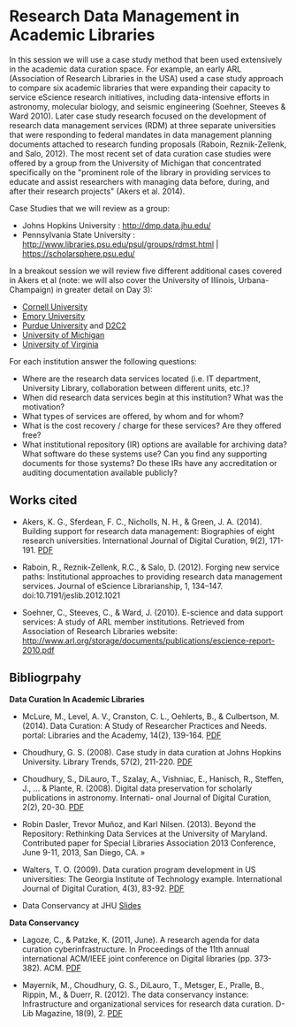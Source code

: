 # Research Data Management in Academic Libraries

In this session we will use a case study method that been used extensively in the academic data curation space. For example, an early ARL (Association of Research Libraries in the USA) used a case study approach to compare six academic libraries that were expanding their capacity to service eScience research initiatives, including data-intensive efforts in astronomy, molecular biology, and seismic engineering (Soehner, Steeves & Ward 2010). Later case study research focused on the development of research data management services (RDM) at three separate universities that were responding to federal mandates in data management planning documents attached to research funding proposals (Raboin, Reznik-Zellenk, and Salo, 2012). The most recent set of data curation case studies were offered by a group from the University of Michigan that concentrated specifically on the "prominent role of the library in providing services to educate and assist researchers with managing data before, during, and after their research projects" (Akers et al. 2014). 

Case Studies that we will review as a group:

-  Johns Hopkins University : http://dmp.data.jhu.edu/
-  Pennsylvania State University : http://www.libraries.psu.edu/psul/groups/rdmst.html | https://scholarsphere.psu.edu/

In a breakout session we will review five different additional cases covered in Akers et al (note: we will also cover the University of Illinois, Urbana-Champaign) in greater detail on Day 3): 

-  [Cornell University](http://data.research.cornell.edu/)
-  [Emory University](http://edc.library.emory.edu/content/online-analysis)
-  [Purdue University](https://www.lib.purdue.edu/researchdata) and [D2C2](http://d2c2.lib.purdue.edu/)
-  [University of Michigan](http://www.lib.umich.edu/research-data-services)
-  [University of Virginia](http://data.library.virginia.edu/)

For each institution answer the following questions: 

- Where are the research data services located (i.e. IT department, University Library, collaboration between different units, etc.)?
- When did research data services begin at this institution? What was the motivation?
- What types of services are offered, by whom and for whom?
- What is the cost recovery / charge for these services? Are they offered free? 
- What institutional repository (IR) options are available for archiving data? What software do these systems use? Can you find any supporting documents for those systems? Do these IRs have any accreditation or auditing documentation available publicly?  


## Works cited

- Akers, K. G., Sferdean, F. C., Nicholls, N. H., & Green, J. A. (2014). Building support for research data management: Biographies of eight research universities. International Journal of Digital Curation, 9(2), 171-191. [PDF](http://www.ijdc.net/index.php/ijdc/article/viewFile/9.2.171/376) 

- Raboin, R., Reznik-Zellenk, R.C., & Salo, D. (2012). Forging new service paths: Institutional approaches to providing research data management services. Journal of eScience Librarianship, 1, 134–147. doi:10.7191/jeslib.2012.1021

- Soehner, C., Steeves, C., & Ward, J. (2010). E-science and data support services: A study of ARL member institutions. Retrieved from Association of Research Libraries website: http://www.arl.org/storage/documents/publications/escience-report-2010.pdf

## Bibliogrpahy

**Data Curation In Academic Libraries**

- McLure, M., Level, A. V., Cranston, C. L., Oehlerts, B., & Culbertson, M. (2014). Data Curation: A Study of Researcher Practices and Needs. portal: Libraries and the Academy, 14(2), 139-164. [PDF](http://www.press.jhu.edu/journals/-portal_libraries_and_the_academy/portal_pre_print/current/articles/14.2mclure.pdf)

- Choudhury, G. S. (2008). Case study in data curation at Johns Hopkins University. Library Trends, 57(2), 211-220. [PDF](http://muse.jhu.edu/journals/library_trends/v057/57.2.choudhury.html)

- Choudhury, S., DiLauro, T., Szalay, A., Vishniac, E., Hanisch, R., Steffen, J., ... & Plante, R. (2008). Digital data preservation for scholarly publications in astronomy. Internati- onal Journal of Digital Curation, 2(2), 20-30. [PDF](http://www.ijdc.net/index.php/ijdc/article/download/41/26)

- Robin Dasler, Trevor Muñoz, and Karl Nilsen. (2013). Beyond the Repository: Rethinking Data Services at the University of Maryland. Contributed paper for Special Libraries Association 2013 Conference, June 9-11, 2013, San Diego, CA. »

- Walters, T. O. (2009). Data curation program development in US universities: The Georgia Institute of Technology example. International Journal of Digital Curation, 4(3), 83-92. [PDF](http://www.ijdc.net/index.php/ijdc/article/view/136)

- Data Conservancy at JHU [Slides](http://www.slideshare.net/asist_org/data-curation-models-jhu-barbara-pralle-rdap12)

**Data Conservancy**

- Lagoze, C., & Patzke, K. (2011, June). A research agenda for data curation cyberinfrastructure. In Proceedings of the 11th annual international ACM/IEEE joint conference on Digital libraries (pp. 373-382). ACM. [PDF](http://dl.acm.org/citation.cfm?id=1998145)

- Mayernik, M., Choudhury, G. S., DiLauro, T., Metsger, E., Pralle, B., Rippin, M., & Duerr, R. (2012). The data conservancy instance: Infrastructure and organizational services for research data curation. D-Lib Magazine, 18(9), 2. [PDF](http://www.dlib.org/dlib/september12/mayernik/09mayernik.html)
